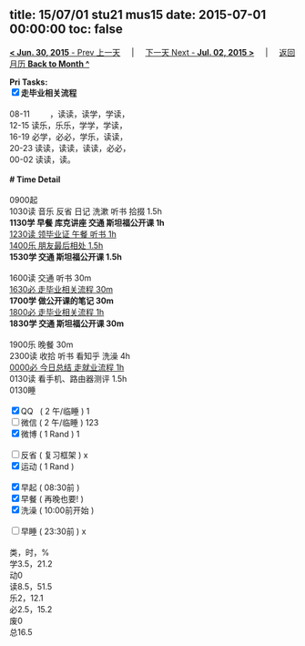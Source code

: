 title: 15/07/01 stu21 mus15
date: 2015-07-01 00:00:00
toc: false
---
[**< Jun. 30, 2015** - Prev 上一天](/lifelogs/2015/06/d30.html) &nbsp; &nbsp; | &nbsp; &nbsp; [下一天 Next - **Jul. 02, 2015 >**](/lifelogs/2015/07/d02.html) &nbsp; &nbsp; |  &nbsp; &nbsp; [返回月历 **Back to Month ^**](/lifelogs/2015/07/index.html)
<br/><div><b>Pri Tasks:</b></div><div><b><input checked="true" type="checkbox"/></b><b>走毕业相关流程</b></div><div><br/></div><div>08-11         ，读读，读学，学读，</div><div>12-15 读乐，乐乐，学学，学读，</div><div>16-19 必学，必必，学乐，读读，</div><div>20-23 读读，读读，读读，必必，</div><div>00-02 读读，读。</div><div><br/></div><div><b># Time Detail</b><br/></div><div><br/></div><div>0900起</div><div>1030读 音乐 反省 日记 洗漱 听书 拾掇 1.5h</div><div><b>1130学 早餐 库克讲座 交通 斯坦福公开课 1h</b></div><div><u>1230读 领毕业证 午餐 听书 1h</u></div><div><u>1400乐 朋友最后相处 1.5h</u></div><div><b>1530学 交通 斯坦福公开课 1.5h</b><br/></div><div><br/></div><div>1600读 交通 听书 30m</div><div><u>1630必 走毕业相关流程 30m</u></div><div><b>1700学 做公开课的笔记 30m</b></div><div><u>1800必 走毕业相关流程 1h</u></div><div><b>1830学 交通 斯坦福公开课 30m</b></div><div><br/></div><div>1900乐 晚餐 30m</div><div>2300读 收拾 听书 看知乎 洗澡 4h</div><div><u>0000必 今日总结 走就业流程 1h</u></div><div>0130读 看手机、路由器测评 1.5h</div><div>0130睡</div><div><br/></div><div><input checked="true" type="checkbox"/>QQ   ( 2 午/临睡 ) 1</div><div><input type="checkbox"/>微信 ( 2 午/临睡 ) 123</div><div><input checked="true" type="checkbox"/>微博 ( 1 Rand ) 1</div><div><br/></div><div><input type="checkbox"/>反省 ( 复习框架 ) x</div><div><input checked="true" type="checkbox"/>运动 ( 1 Rand )</div><div><br/></div><div><input checked="true" type="checkbox"/>早起 ( 08:30前 )</div><div><input checked="true" type="checkbox"/>早餐 ( 再晚也要! )</div><div><input checked="true" type="checkbox"/>洗澡 ( 10:00前开始 )</div><div><br/></div><div><input type="checkbox"/>早睡 ( 23:30前 ) x</div><div><br/></div><div>类，时，%</div><div>学3.5，21.2</div><div>动0</div><div>读8.5，51.5</div><div>乐2，12.1</div><div>必2.5，15.2</div><div>废0</div><div>总16.5</div>